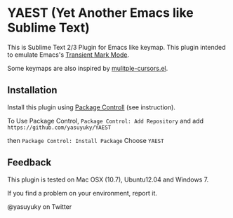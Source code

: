 YAEST (Yet Another Emacs like Sublime Text)
===========================================

This is Sublime Text 2/3 Plugin for Emacs like keymap.
This plugin intended to emulate Emacs's
[Transient Mark Mode](http://www.emacswiki.org/emacs/TransientMarkMode).

Some keymaps are also inspired by 
[mulitple-cursors.el](https://github.com/magnars/multiple-cursors.el).

Installation
------------

Install this plugin using [Package Controll](https://sublime.wbond.net/)
  (see instruction).

To Use Package Control,
`Package Control: Add Repository`
and add `https://github.com/yasuyuky/YAEST`

then
`Package Control: Install Package`
Choose `YAEST`

Feedback
--------

This plugin is tested on Mac OSX (10.7), Ubuntu12.04 and Windows 7.

If you find a problem on your environment, report it.


@yasuyuky on Twitter
